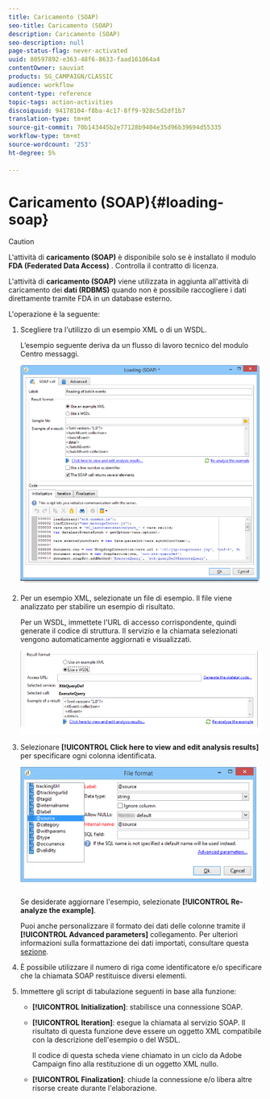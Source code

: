 ```yaml
---
title: Caricamento (SOAP)
seo-title: Caricamento (SOAP)
description: Caricamento (SOAP)
seo-description: null
page-status-flag: never-activated
uuid: 80597892-e363-48f6-8633-faad161064a4
contentOwner: sauviat
products: SG_CAMPAIGN/CLASSIC
audience: workflow
content-type: reference
topic-tags: action-activities
discoiquuid: 94178104-f8ba-4c17-8ff9-928c5d2df1b7
translation-type: tm+mt
source-git-commit: 70b143445b2e77128b9404e35d96b39694d55335
workflow-type: tm+mt
source-wordcount: '253'
ht-degree: 5%

---
```



# Caricamento (SOAP){#loading-soap}

>[!CAUTION]
>
>L&#39;attività di **caricamento (SOAP)** è disponibile solo se è installato il modulo **FDA (Federated Data Access)** . Controlla il contratto di licenza.

L&#39;attività di **caricamento (SOAP)** viene utilizzata in aggiunta all&#39;attività di caricamento dei **dati (RDBMS)** quando non è possibile raccogliere i dati direttamente tramite FDA in un database esterno.

L&#39;operazione è la seguente:

1. Scegliere tra l&#39;utilizzo di un esempio XML o di un WSDL.

   L’esempio seguente deriva da un flusso di lavoro tecnico del modulo Centro messaggi.

   ![](assets/load_soap_002.png)

1. Per un esempio XML, selezionate un file di esempio. Il file viene analizzato per stabilire un esempio di risultato.

   Per un WSDL, immettete l&#39;URL di accesso corrispondente, quindi generate il codice di struttura. Il servizio e la chiamata selezionati vengono automaticamente aggiornati e visualizzati.

   ![](assets/soap_load_003.png)

1. Selezionare **[!UICONTROL Click here to view and edit analysis results]** per specificare ogni colonna identificata.

   ![](assets/soap_load_001.png)

   Se desiderate aggiornare l&#39;esempio, selezionate **[!UICONTROL Re-analyze the example]**.

   Puoi anche personalizzare il formato dei dati delle colonne tramite il **[!UICONTROL Advanced parameters]** collegamento. Per ulteriori informazioni sulla formattazione dei dati importati, consultare questa [sezione](../../platform/using/importing-data.md#import-wizard).

1. È possibile utilizzare il numero di riga come identificatore e/o specificare che la chiamata SOAP restituisce diversi elementi.
1. Immettere gli script di tabulazione seguenti in base alla funzione:

   * **[!UICONTROL Initialization]**: stabilisce una connessione SOAP.
   * **[!UICONTROL Iteration]**: esegue la chiamata al servizio SOAP. Il risultato di questa funzione deve essere un oggetto XML compatibile con la descrizione dell&#39;esempio o del WSDL.

      Il codice di questa scheda viene chiamato in un ciclo da  Adobe Campaign fino alla restituzione di un oggetto XML nullo.

   * **[!UICONTROL Finalization]**: chiude la connessione e/o libera altre risorse create durante l&#39;elaborazione.

